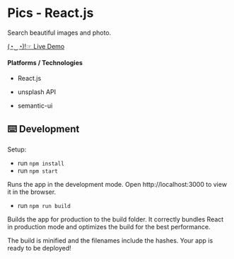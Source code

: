 # Pics - React.js

Search beautiful images and photo.

[(◔‿◔)!☞ Live Demo](https://vivekdomadiya.github.io/pics/)

#### Platforms / Technologies

- React.js

- unsplash API

- semantic-ui

## ⌨️ Development

Setup:

- run `npm install`
- run `npm start`

Runs the app in the development mode.
Open http://localhost:3000 to view it in the browser.

- run `npm run build`

Builds the app for production to the build folder.
It correctly bundles React in production mode and optimizes the build for the best performance.

The build is minified and the filenames include the hashes.
Your app is ready to be deployed!
